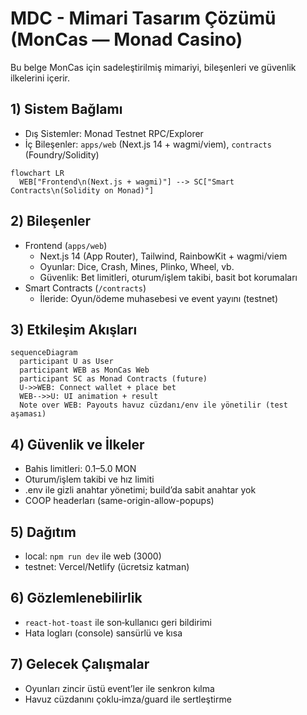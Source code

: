 # MDC - Mimari Tasarım Çözümü (MonCas — Monad Casino)

Bu belge MonCas için sadeleştirilmiş mimariyi, bileşenleri ve güvenlik ilkelerini içerir.

## 1) Sistem Bağlamı

- Dış Sistemler: Monad Testnet RPC/Explorer
- İç Bileşenler: `apps/web` (Next.js 14 + wagmi/viem), `contracts` (Foundry/Solidity)

```mermaid
flowchart LR
  WEB["Frontend\n(Next.js + wagmi)"] --> SC["Smart Contracts\n(Solidity on Monad)"]
```

## 2) Bileşenler

- Frontend (`apps/web`)
  - Next.js 14 (App Router), Tailwind, RainbowKit + wagmi/viem
  - Oyunlar: Dice, Crash, Mines, Plinko, Wheel, vb.
  - Güvenlik: Bet limitleri, oturum/işlem takibi, basit bot korumaları
- Smart Contracts (`/contracts`)
  - İleride: Oyun/ödeme muhasebesi ve event yayını (testnet)

## 3) Etkileşim Akışları

```mermaid
sequenceDiagram
  participant U as User
  participant WEB as MonCas Web
  participant SC as Monad Contracts (future)
  U->>WEB: Connect wallet + place bet
  WEB-->>U: UI animation + result
  Note over WEB: Payouts havuz cüzdanı/env ile yönetilir (test aşaması)
```

## 4) Güvenlik ve İlkeler

- Bahis limitleri: 0.1–5.0 MON
- Oturum/işlem takibi ve hız limiti
- .env ile gizli anahtar yönetimi; build’da sabit anahtar yok
- COOP headerları (same-origin-allow-popups)

## 5) Dağıtım

- local: `npm run dev` ile web (3000)
- testnet: Vercel/Netlify (ücretsiz katman)

## 6) Gözlemlenebilirlik

- `react-hot-toast` ile son‑kullanıcı geri bildirimi
- Hata logları (console) sansürlü ve kısa

## 7) Gelecek Çalışmalar

- Oyunları zincir üstü event’ler ile senkron kılma
- Havuz cüzdanını çoklu‑imza/guard ile sertleştirme
